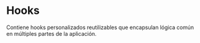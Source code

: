# Hooks

Contiene hooks personalizados reutilizables que encapsulan lógica común en múltiples partes de la
aplicación.
